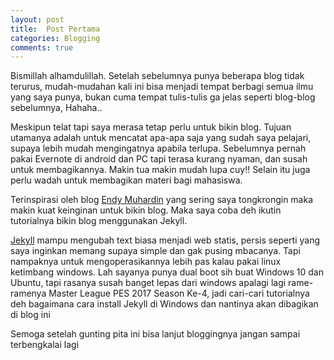 ```yaml
---
layout: post
title:  Post Pertama
categories: Blogging
comments: true
---
```

Bismillah alhamdulillah. Setelah sebelumnya punya beberapa blog tidak terurus, mudah-mudahan kali ini bisa menjadi tempat berbagi semua ilmu yang saya punya, bukan cuma tempat tulis-tulis ga jelas seperti blog-blog sebelumnya, Hahaha..

Meskipun telat tapi saya merasa tetap perlu untuk bikin blog. Tujuan utamanya adalah untuk mencatat apa-apa saja yang sudah saya pelajari, supaya lebih mudah mengingatnya apabila terlupa. Sebelumnya pernah pakai Evernote di android dan PC tapi terasa kurang nyaman, dan susah untuk membagikannya. Makin tua makin mudah lupa cuy!! Selain itu juga perlu wadah untuk membagikan materi bagi mahasiswa. 

Terinspirasi oleh blog [Endy Muhardin](http://software.endy.muhardin.com) yang sering saya tongkrongin maka makin kuat keinginan untuk bikin blog. Maka saya coba deh ikutin tutorialnya bikin blog menggunakan Jekyll.

[Jekyll](https://jekyllrb.com) mampu mengubah text biasa menjadi web statis, persis seperti yang saya inginkan memang supaya simple dan gak pusing mbacanya. Tapi nampaknya untuk mengoperasikannya lebih pas kalau pakai linux ketimbang windows. Lah sayanya punya dual boot sih buat Windows 10 dan Ubuntu, tapi rasanya susah banget lepas dari windows apalagi lagi rame-ramenya Master League PES 2017 Season Ke-4, jadi cari-cari tutorialnya deh bagaimana cara install Jekyll di Windows dan nantinya akan dibagikan di blog ini

Semoga setelah gunting pita ini bisa lanjut bloggingnya jangan sampai terbengkalai lagi